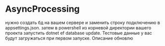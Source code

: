 # AsyncProcessing

нужно создать бд на вашем сервере и заменить строку подключению в appsettings.json. затем в powershell из корневой директории вашего проекта запустить dotnet ef database update. Тестовые данные у вас будут загружаться при первом запуске. Описание обновлю
